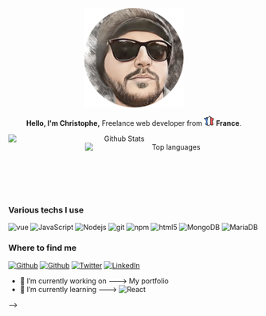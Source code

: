  <p align="center">
  <img src="https://github.com/ackheron/ackheron/blob/master/imgGit/avatar.png" alt="Christophe Romand" height="200"/>
 </p>
 
<p align="center">
  <strong>Hello, I'm Christophe,</strong> Freelance web developer from <img src="https://github.com/ackheron/ackheron/blob/master/imgGit/france.png" width="20"/> <b> France</b>.
 
</p>
<div>
 <p align="center">
  <img align="left" width="450" src="https://github-readme-stats.vercel.app/api?username=Ackheron&show_icons=true&theme=graywhite" alt="Github Stats" />
  <img align="right" width="350" src="https://github-readme-stats.vercel.app/api/top-langs/?username=ackheron&layout=compact&theme=graywhite" alt="Top languages" />
</p>
</div>

</br>
</br>
</br>
</br>
</br>
</br>
</br>

<div>
 <h3>Various techs I use</h3>
 <p>
  <img alt="vue" src="https://img.shields.io/badge/-Vue-4fc08d?style=flat-square&logo=Vue.js&logoColor=white" />  
  <img alt="JavaScript" src="https://img.shields.io/badge/-TypeScript-007ACC?style=flat-square&logo=typescript&logoColor=white" />
  <img alt="Nodejs" src="https://img.shields.io/badge/-Nodejs-43853d?style=flat-square&logo=Node.js&logoColor=white" />
  <img alt="git" src="https://img.shields.io/badge/-Git-F05032?style=flat-square&logo=git&logoColor=white" />
  <img alt="npm" src="https://img.shields.io/badge/-NPM-CB3837?style=flat-square&logo=npm&logoColor=white" />
  <img alt="html5" src="https://img.shields.io/badge/-HTML5-E34F26?style=flat-square&logo=html5&logoColor=white" />
  <img alt="MongoDB" src="https://img.shields.io/badge/-MongoDB-13aa52?style=flat-square&logo=mongodb&logoColor=white" />
  <img alt="MariaDB" src="https://img.shields.io/badge/MariaDB-003545?style=flat-square&logo=mariadb&logoColor=white" />
 </p>
</div>

  <h3>Where to find me</h3>
<p>
  <a href="https://github.com/ackheron" target="_blank"><img alt="Github" src="https://img.shields.io/badge/GitHub-%2312100E.svg?&style=for-the-badge&logo=Github&logoColor=white" /></a>
  <a href="https://gitlab.com/ackheron" target="_blank"><img alt="Github" src="https://img.shields.io/badge/gitlab-%23181717.svg?style=for-the-badge&logo=gitlab&logoColor=white" /></a> 
  <a href="https://twitter.com/ackheronDotCom" target="_blank"><img alt="Twitter" src="https://img.shields.io/badge/twitter-%231DA1F2.svg?&style=for-the-badge&logo=twitter&logoColor=white" /></a>
  <a href="https://www.linkedin.com/in/cromand/" target="_blank"><img alt="LinkedIn" src="https://img.shields.io/badge/linkedin-%230077B5.svg?&style=for-the-badge&logo=linkedin&logoColor=white" /></a> 

</p>


- 🔭 I’m currently working on ---> My portfolio
- 🌱 I’m currently learning ---> <img alt="React" src="https://img.shields.io/badge/react-%2320232a.svg?style=fflat-square&logo=react&logoColor=%2361DAFB" />

-->
